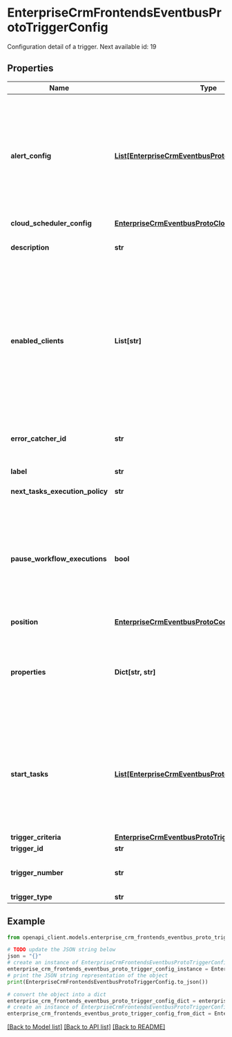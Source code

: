 # EnterpriseCrmFrontendsEventbusProtoTriggerConfig

Configuration detail of a trigger. Next available id: 19

## Properties

Name | Type | Description | Notes
------------ | ------------- | ------------- | -------------
**alert_config** | [**List[EnterpriseCrmEventbusProtoWorkflowAlertConfig]**](EnterpriseCrmEventbusProtoWorkflowAlertConfig.md) | An alert threshold configuration for the [trigger + client + workflow] tuple. If these values are not specified in the trigger config, default values will be populated by the system. Note that there must be exactly one alert threshold configured per [client + trigger + workflow] when published. | [optional] 
**cloud_scheduler_config** | [**EnterpriseCrmEventbusProtoCloudSchedulerConfig**](EnterpriseCrmEventbusProtoCloudSchedulerConfig.md) |  | [optional] 
**description** | **str** | User-provided description intended to give more business context about the task. | [optional] 
**enabled_clients** | **List[str]** | Required. The list of client ids which are enabled to execute the workflow using this trigger. In other words, these clients have the workflow execution privledges for this trigger. For API trigger, the client id in the incoming request is validated against the list of enabled clients. For non-API triggers, one workflow execution is triggered on behalf of each enabled client. | [optional] 
**error_catcher_id** | **str** | Optional Error catcher id of the error catch flow which will be executed when execution error happens in the task | [optional] 
**label** | **str** | The user created label for a particular trigger. | [optional] 
**next_tasks_execution_policy** | **str** | Dictates how next tasks will be executed. | [optional] 
**pause_workflow_executions** | **bool** | Optional. If set to true, any upcoming requests for this trigger config will be paused and the executions will be resumed later when the flag is reset. The workflow to which this trigger config belongs has to be in ACTIVE status for the executions to be paused or resumed. | [optional] 
**position** | [**EnterpriseCrmEventbusProtoCoordinate**](EnterpriseCrmEventbusProtoCoordinate.md) |  | [optional] 
**properties** | **Dict[str, str]** | Configurable properties of the trigger, not to be confused with workflow parameters. E.g. \&quot;name\&quot; is a property for API triggers and \&quot;subscription\&quot; is a property for Cloud Pubsub triggers. | [optional] 
**start_tasks** | [**List[EnterpriseCrmEventbusProtoNextTask]**](EnterpriseCrmEventbusProtoNextTask.md) | Set of tasks numbers from where the workflow execution is started by this trigger. If this is empty, then workflow is executed with default start tasks. In the list of start tasks, none of two tasks can have direct ancestor-descendant relationships (i.e. in a same workflow execution graph). | [optional] 
**trigger_criteria** | [**EnterpriseCrmEventbusProtoTriggerCriteria**](EnterpriseCrmEventbusProtoTriggerCriteria.md) |  | [optional] 
**trigger_id** | **str** | The backend trigger ID. | [optional] 
**trigger_number** | **str** | Required. A number to uniquely identify each trigger config within the workflow on UI. | [optional] 
**trigger_type** | **str** |  | [optional] 

## Example

```python
from openapi_client.models.enterprise_crm_frontends_eventbus_proto_trigger_config import EnterpriseCrmFrontendsEventbusProtoTriggerConfig

# TODO update the JSON string below
json = "{}"
# create an instance of EnterpriseCrmFrontendsEventbusProtoTriggerConfig from a JSON string
enterprise_crm_frontends_eventbus_proto_trigger_config_instance = EnterpriseCrmFrontendsEventbusProtoTriggerConfig.from_json(json)
# print the JSON string representation of the object
print(EnterpriseCrmFrontendsEventbusProtoTriggerConfig.to_json())

# convert the object into a dict
enterprise_crm_frontends_eventbus_proto_trigger_config_dict = enterprise_crm_frontends_eventbus_proto_trigger_config_instance.to_dict()
# create an instance of EnterpriseCrmFrontendsEventbusProtoTriggerConfig from a dict
enterprise_crm_frontends_eventbus_proto_trigger_config_from_dict = EnterpriseCrmFrontendsEventbusProtoTriggerConfig.from_dict(enterprise_crm_frontends_eventbus_proto_trigger_config_dict)
```
[[Back to Model list]](../README.md#documentation-for-models) [[Back to API list]](../README.md#documentation-for-api-endpoints) [[Back to README]](../README.md)


